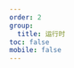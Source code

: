 ```yaml
---
order: 2
group:
  title: 运行时
toc: false
mobile: false
---
```


<code src="./demos/index.tsx" iframe="70vh"></code>
